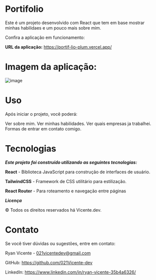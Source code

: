 # Portifolio

Este é um projeto desenvolvido com React que tem em base mostrar minhas habilidaes e um pouco mais sobre mim.

Confira a aplicação em funcionamento:

**URL da aplicação:** https://portif-lio-plum.vercel.app/

# Imagem da aplicação:

![image](https://github.com/user-attachments/assets/4273eb98-6e33-4dad-a95a-02863eca9ca5)


# Uso
Após iniciar o projeto, você poderá:

Ver sobre mim.
Ver minhas habilidades.
Ver quais empresas ja trabalhei.
Formas de entrar em contato comigo.


# Tecnologias

***Este projeto foi construído utilizando as seguintes tecnologias:***

**React** - Biblioteca JavaScript para construção de interfaces de usuário.

**TailwindCSS** - Framework de CSS utilitário para estilização.

**React Router** - Para roteamento e navegação entre páginas

***Licença***

© Todos os direitos reservados há Vicente.dev.


# Contato
Se você tiver dúvidas ou sugestões, entre em contato:

Ryan Vicente - 021vicentedev@gmail.com

GitHub: https://github.com/021Vicente-dev

LinkedIn: https://www.linkedin.com/in/ryan-vicente-35b4a6326/

